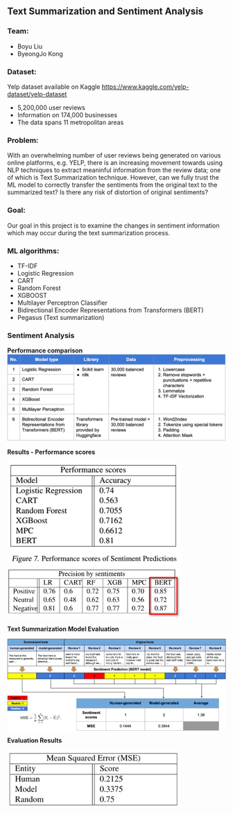 ## Text Summarization and Sentiment Analysis

### Team:
* Boyu Liu
* ByeongJo Kong

### Dataset:
Yelp dataset available on Kaggle
https://www.kaggle.com/yelp-dataset/yelp-dataset

* 5,200,000 user reviews
* Information on 174,000 businesses
* The data spans 11 metropolitan areas

### Problem:
With an overwhelming number of user reviews being generated on various online platforms, e.g. YELP, there is an increasing movement towards using NLP techniques to extract meaninful information from the review data; one of which is Text Summarization technique. However, can we fully trust the ML model to correctly transfer the sentiments from the original text to the summarized text? Is there any risk of distortion of original sentiments?

### Goal:
Our goal in this project is to examine the changes in sentiment information which may occur during the text summarization process.


### ML algorithms:
* TF-IDF
* Logistic Regression
* CART
* Random Forest
* XGBOOST
* Multilayer Perceptron Classifier
* Bidirectional Encoder Representations from Transformers (BERT)
* Pegasus (Text summarization)


### Sentiment Analysis

**Performance comparison**
<img src='img/comparison.png'>

<!-- <table>
  <tr align='center' bgcolor='grey' style="font-weight:bold">
    <td>No.</td>
    <td style="width:140px">Model</td>
    <td>Library</td>
    <td>Data</td>
    <td>Preprocessing</td>
  </tr>
  <tr>
    <td align='center'>1</td>
    <td>Logistic Regression</td>
    <td rowspan='5'>Scikit learn, nltk</td>
    <td rowspan='5'>30,000 balanced reviews</td>
    <td rowspan='5'>
    <ol>
    <li>Convert to lowercase</li>
    <li>Remove stopwords + punctuations + repetitive characters</li>
    <li>Lemmatize</li>
    <li>TF-IDF vectorization</li>
    </td>
  </tr>
  <tr align='center'>
    <td>2</td>
    <td>CART</td>
  </tr>
  <tr align='center'>
    <td>3</td>
    <td>Random Forest</td>
  </tr>
  <tr align='center'>
    <td>4</td>
    <td>XGBoost</td>
  </tr>
  <tr align='center'>
    <td>5</td>
    <td>Multilayer Perceptron</td>
  </tr>
  <tr>
    <td align='center'>6</td>
    <td align='center'>BERT</td>
    <td>Transformers (Huggingface)</td>
    <td>Pretrained model (Huggingface) + 30,000 balanced reviews</td>
    <td>
    <ol>
    <li>Word2Index</li>
    <li>Tokenize using BERT-required special tokens</li>
    <li>Padding</li>
    <li>Attention mask</li>
    </ol>
    </td>
  </tr>
</table> -->

**Results - Performance scores**

<img src='img/performance-scores.png' width=400>
<img src='img/performance-scores2.png' width=400>

**Text Summarization Model Evaluation**

<img src='img/evaluation.png' align='middle'>

**Evaluation Results**

<img src='img/evaluation-results.png' width=400>
